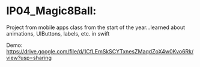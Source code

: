 # IP04_Magic8Ball:
Project from mobile apps class from the start of the year...learned about animations, UIButtons, labels, etc. in swift

Demo: https://drive.google.com/file/d/1CfLEmSkSCYTxnesZMaqdZoX4w0Kvo6Rk/view?usp=sharing
